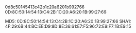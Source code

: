 0d8c50145413c42b1c20a6201b992766
0D:8C:50:14:54:13:C4:2B:1C:20:A6:20:1B:99:27:66

 MD5: 0D:8C:50:14:54:13:C4:2B:1C:20:A6:20:1B:99:27:66
 SHA1: 4F:29:6B:44:BC:EE:D9:8D:8E:36:61:E7:F5:96:72:E9:F7:1B:E9:15